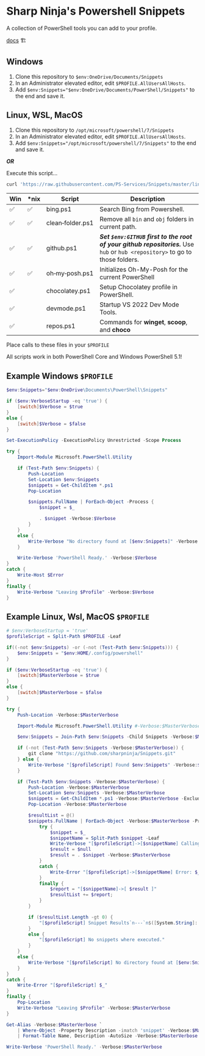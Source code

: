 # Sharp Ninja's Powershell Snippets

A collection of PowerShell tools you can add to your profile.

[docs](https://ps-services.github.io/Snippets/) 🏗️

## Windows

1. Clone this repository to `$env:OneDrive/Documents/Snippets`
2. In an Administrator elevated editor, edit `$PROFILE.AllUsersAllHosts`.  
3. Add `$env:Snippets="$env:OneDrive/Documents/PowerShell/Snippets"` to the end and save it.

## Linux, WSL, MacOS

1. Clone this repository to `/opt/microsoft/powershell/7/Snippets`
2. In an Administrator elevated editor, edit `$PROFILE.AllUsersAllHosts`.  
3. Add `$env:Snippets="/opt/microsoft/powershell/7/Snippets"` to the end and save it.

___OR___

Execute this script...

```bash
curl 'https://raw.githubusercontent.com/PS-Services/Snippets/master/linux-setup.sh' -v | /bin/bash
```

| Win | *nix | Script           | Description                                                                                                                  |
|-----|------|------------------|------------------------------------------------------------------------------------------------------------------------------|
| :white_check_mark: | :white_check_mark:  | bing.ps1         | Search Bing from Powershell.                                                                                                 |
| :white_check_mark: | :white_check_mark:  | clean&#x2011;folder.ps1 | Remove all `bin` and `obj` folders in current path.                                                                          |
| :white_check_mark: | :white_check_mark:  | github.ps1       | **_Set `$env:GITHUB` first to the root of your github repositories._**  Use `hub` or `hub <repository>` to go to those folders. |
| :white_check_mark: | :white_check_mark:  | oh&#x2011;my&#x2011;posh.ps1   | Initializes Oh-My-Posh for the current PowerShell
| :white_check_mark: |  | chocolatey.ps1   | Setup Chocolatey profile in PowerShell.                                                                                      |
| :white_check_mark: |  | devmode.ps1      | Startup VS 2022 Dev Mode Tools.                                                                                              |
| :white_check_mark: |  | repos.ps1        | Commands for **winget**, **scoop**, and **choco**                                                                            |

Place calls to these files in your `$PROFILE`

All scripts work in both PowerShell Core and Windows PowerShell 5.1!

## Example Windows `$PROFILE`

```powershell
$env:Snippets="$env:OneDrive\Documents\PowerShell\Snippets"

if ($env:VerboseStartup -eq 'true') {
    [switch]$Verbose = $true
}
else {
    [switch]$Verbose = $false
}

Set-ExecutionPolicy -ExecutionPolicy Unrestricted -Scope Process

try {
    Import-Module Microsoft.PowerShell.Utility

    if (Test-Path $env:Snippets) {
        Push-Location
        Set-Location $env:Snippets
        $snippets = Get-ChildItem *.ps1
        Pop-Location

        $snippets.FullName | ForEach-Object -Process {
            $snippet = $_

            . $snippet -Verbose:$Verbose
        }
    }
    else {
        Write-Verbose "No directory found at [$env:Snippets]" -Verbose:$Verbose~
    }

    Write-Verbose 'PowerShell Ready.' -Verbose:$Verbose
}
catch {
    Write-Host $Error
}
finally {
    Write-Verbose "Leaving $Profile" -Verbose:$Verbose
}
```

## Example Linux, Wsl, MacOS `$PROFILE`

```powershell
# $env:VerboseStartup = 'true'
$profileScript = Split-Path $PROFILE -Leaf

if((-not $env:Snippets) -or (-not (Test-Path $env:Snippets))) {
    $env:Snippets = "$env:HOME/.config/powershell"
}

if ($env:VerboseStartup -eq 'true') {
    [switch]$MasterVerbose = $true
}
else {
    [switch]$MasterVerbose = $false
}

try {
    Push-Location -Verbose:$MasterVerbose

    Import-Module Microsoft.PowerShell.Utility #-Verbose:$MasterVerbose

    $env:Snippets = Join-Path $env:Snippets -Child Snippets -Verbose:$MasterVerbose

    if (-not (Test-Path $env:Snippets -Verbose:$MasterVerbose)) {
        git clone "https://github.com/sharpninja/Snippets.git"
    } else {
        Write-Verbose "[$profileScript] Found $env:Snippets" -Verbose:$MasterVerbose
    }

    if (Test-Path $env:Snippets -Verbose:$MasterVerbose) {
        Push-Location -Verbose:$MasterVerbose
        Set-Location $env:Snippets -Verbose:$MasterVerbose
        $snippets = Get-ChildItem *.ps1 -Verbose:$MasterVerbose -Exclude common.ps1
        Pop-Location -Verbose:$MasterVerbose

        $resultList = @()
        $snippets.FullName | ForEach-Object -Verbose:$MasterVerbose -Process {
            try {
                $snippet = $_
                $snippetName = Split-Path $snippet -Leaf
                Write-Verbose "[$profileScript]->[$snippetName] Calling with: -Verbose:`$$MasterVerbose" -Verbose:$MasterVerbose
                $result = $null
                $result = . $snippet -Verbose:$MasterVerbose
            }
            catch {
                Write-Error "[$profileScript]->[$snippetName] Error: $_"
            }
            finally {
                $report = "[$snippetName]->[ $result ]"
                $resultList += $report;
            }
        }

        if ($resultList.Length -gt 0) {
            "[$profileScript] Snippet Results`n---`n$([System.String]::Join("`n", $resultList))`n---`n"
        }
        else {
            "[$profileScript] No snippets where executed."
        }
    }
    else {
        Write-Verbose "[$profileScript] No directory found at [$env:Snippets]" -Verbose:$MasterVerbose
    }
}
catch {
    Write-Error "[$profileScript] $_"
}
finally {
    Pop-Location
    Write-Verbose "Leaving $Profile" -Verbose:$MasterVerbose
}

Get-Alias -Verbose:$MasterVerbose `
    | Where-Object -Property Description -imatch 'snippet' -Verbose:$MasterVerbose `
    | Format-Table Name, Description -AutoSize -Verbose:$MasterVerbose

Write-Verbose 'PowerShell Ready.' -Verbose:$MasterVerbose
```
